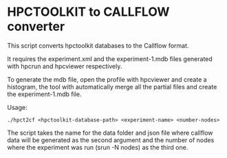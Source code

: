 # HPCTOOLKIT to CALLFLOW converter

This script converts hpctoolkit databases to the Callflow format.

It requires the experiment.xml and the experiment-1.mdb files generated with hpcrun and
hpcviewer respectively.

To generate the mdb file, open the profile with hpcviewer and create a histogram,
the tool with automatically merge all the partial files and create the experiment-1.mdb file.

Usage:

```
./hpct2cf <hpctoolkit-database-path> <experiment-name> <number-nodes>
```

The script takes the name for the data folder and json file where callflow data will be generated as the second argument
and the  number of nodes where the experiment was run (srun -N nodes) as the third one.

